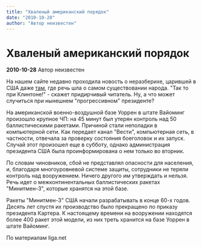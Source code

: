 ```yaml
---
title: "Хваленый американский порядок"
date: "2010-10-28"
author: "Автор неизвестен"
---
```


# Хваленый американский порядок

**2010-10-28** Автор неизвестен

На нашем сайте недавно проходила новость о неразберихе, царившей в США даже [там](/2851.md), где речь шла о самом существовании народа. "Так то при Клинтоне!" - скажет придирчивый читатель. Ну, а что может случиться при нынешнем "прогрессивном" президенте?

На американской военно-воздушной базе Уоррен в штате Вайоминг произошло крупное ЧП: на 45 минут был утерян контроль над 50 баллистическими ракетами. Причиной стали неполадки в компьютерной сети. Как передает канал "Вести", компьютерная сеть, в частности, отвечала за проверку состояния боеголовок и их запуск. Случай этот произошел еще в субботу, однако администрация президента США была проинформирована о нем только во вторник.

По словам чиновников, сбой не представлял опасности для населения, и, благодаря многоуровневой системе защиты, сотрудники не теряли контроль над вооружением. Ничего другого им утверждать и нельзя. Речь идет о межконтинентальных баллистических ракетах "Минитмен-3", которые хранятся на этой базе.

Ракеты "Минитмен-3" США начали разрабатывать в конце 60-х годов. Десять лет спустя их производство было прекращено по приказу президента Картера. К настоящему времени на вооружении находятся более 400 ракет этой модели, из них треть хранится на базе Уоррен в штате Вайоминг.

По материалам liga.net